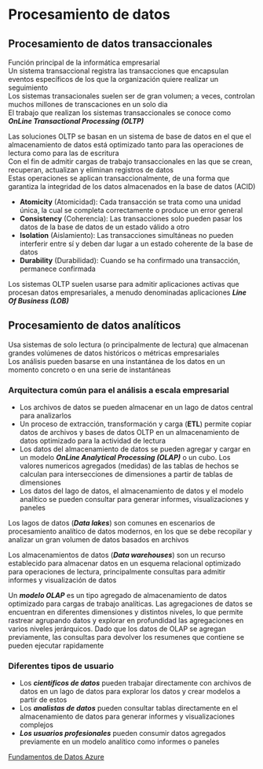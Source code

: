 # Procesamiento de datos

## Procesamiento de datos transaccionales

Función principal de la informática empresarial \
Un sistema transaccional registra las transacciones que encapsulan eventos específicos de los que la organización quiere realizar un seguimiento \
Los sistemas transacionales suelen ser de gran volumen; a veces, controlan muchos millones de transcaciones en un solo dia \
El trabajo que realizan los sistemas transaccionales se conoce como _**OnLine Transactional Processing (OLTP)**_

Las soluciones OLTP se basan en un sistema de base de datos en el que el almacenamiento de datos está optimizado 
tanto para las operaciones de lectura como para las de escritura \
Con el fin de admitir cargas de trabajo transaccionales en las que se crean, recuperan, actualizan y eliminan registros de datos \
Estas operaciones se aplican transaccionalmente, de una forma que garantiza la integridad de los datos almacenados en la base de datos (ACID)

- **Atomicity** (Atomicidad): Cada transacción se trata como una unidad única, la cual se completa correctamente o produce un error general
- **Consistency** (Coherencia): Las transacciones solo pueden pasar los datos de la base de datos de un estado válido a otro
- **Isolation** (Aislamiento): Las transacciones simultáneas no pueden interferir entre sí y deben dar lugar a un estado coherente de la base de datos
- **Durability** (Durabilidad): Cuando se ha confirmado una transacción, permanece confirmada

Los sistemas OLTP suelen usarse para admitir aplicaciones activas que procesan datos empresariales, a menudo denominadas aplicaciones _**Line Of Business (LOB)**_

## Procesamiento de datos analíticos

Usa sistemas de solo lectura (o principalmente de lectura) que almacenan grandes volúmenes de datos históricos o métricas empresariales \
Los análisis pueden basarse en una instantánea de los datos en un momento concreto o en una serie de instantáneas

### Arquitectura común para el análisis a escala empresarial

- Los archivos de datos se pueden almacenar en un lago de datos central para analizarlos
- Un proceso de extracción, transformación y carga (**ETL**) permite copiar datos de archivos y bases de datos OLTP en 
  un almacenamiento de datos optimizado para la actividad de lectura
- Los datos del almacenamiento de datos se pueden agregar y cargar en un modelo _**OnLine Analytical Processing (OLAP)**_ o un cubo.
  Los valores numericos agregados (medidas) de las tablas de hechos se calculan para intersecciones de dimensiones a partir de tablas de dimensiones
- Los datos del lago de datos, el almacenamiento de datos y el modelo analítico se pueden consultar para generar informes, visualizaciones y paneles

Los lagos de datos (_**Data lakes**_) son comunes en escenarios de procesamiento analítico de datos modernos, 
en los que se debe recopilar y analizar un gran volumen de datos basados en archivos

Los almacenamientos de datos (_**Data warehouses**_) son un recurso establecido para almacenar datos en un esquema 
relacional optimizado para operaciones de lectura, principalmente consultas para admitir informes y visualización de datos

Un _**modelo OLAP**_ es un tipo agregado de almacenamiento de datos optimizado para cargas de trabajo analíticas. Las 
agregaciones de datos se encuentran en diferentes dimensiones y distintos niveles, lo que permite rastrear agrupando 
datos y explorar en profundidad las agregaciones en varios niveles jerárquicos. Dado que los datos de OLAP se agregan 
previamente, las consultas para devolver los resumenes que contiene se pueden ejecutar rapidamente

### Diferentes tipos de usuario

- Los _**científicos de datos**_ pueden trabajar directamente con archivos de datos en un lago de datos para explorar los datos y crear modelos a partir de estos
- Los _**analistas de datos**_ pueden consultar tablas directamente en el almacenamiento de datos para generar informes y visualizaciones complejos
- _**Los usuarios profesionales**_ pueden consumir datos agregados previamente en un modelo analítico como informes o paneles

[Fundamentos de Datos Azure](https://github.com/CamarenaAI/Cloud-Fundamentals/tree/main/Azure/DP-900:%20Fundamentos%20de%20Datos%20Azure)